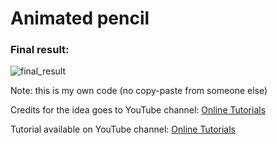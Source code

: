 <h1>Animated pencil</h1>
<h3>Final result:</h3>

![final_result](https://user-images.githubusercontent.com/31028022/49542152-6f166680-f8dd-11e8-932b-8e8ad3dab33b.gif)


Note: this is my own code (no copy-paste from someone else)

Credits for the idea goes to YouTube channel: <a href="https://www.youtube.com/channel/UCbwXnUipZsLfUckBPsC7Jog" target="_blank">Online Tutorials</a>

Tutorial available on YouTube channel: <a href="https://www.youtube.com/channel/UCbwXnUipZsLfUckBPsC7Jog" target="_blank">Online Tutorials</a>
